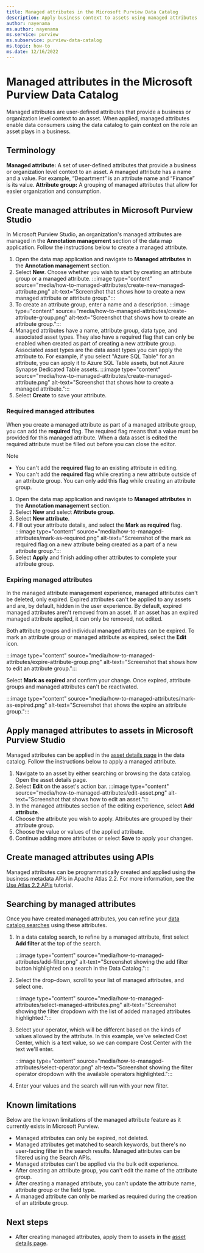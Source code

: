 ```yaml
---
title: Managed attributes in the Microsoft Purview Data Catalog
description: Apply business context to assets using managed attributes
author: nayenama
ms.author: nayenama
ms.service: purview
ms.subservice: purview-data-catalog
ms.topic: how-to
ms.date: 12/16/2022
---
```


# Managed attributes in the Microsoft Purview Data Catalog

Managed attributes are user-defined attributes that provide a business or organization level context to an asset. When applied, managed attributes enable data consumers using the data catalog to gain context on the role an asset plays in a business.

## Terminology

**Managed attribute:** A set of user-defined attributes that provide a business or organization level context to an asset. A managed attribute has a name and a value. For example, “Department” is an attribute name and “Finance” is its value.
**Attribute group:** A grouping of managed attributes that allow for easier organization and consumption.

## Create managed attributes in Microsoft Purview Studio

In Microsoft Purview Studio, an organization's managed attributes are managed in the **Annotation management** section of the data map application. Follow the instructions below to create a managed attribute.

1. Open the data map application and navigate to **Managed attributes** in the **Annotation management** section.
1. Select **New**. Choose whether you wish to start by creating an attribute group or a managed attribute.
    :::image type="content" source="media/how-to-managed-attributes/create-new-managed-attribute.png" alt-text="Screenshot that shows how to create a new managed attribute or attribute group.":::
1. To create an attribute group, enter a name and a description.
    :::image type="content" source="media/how-to-managed-attributes/create-attribute-group.png" alt-text="Screenshot that shows how to create an attribute group.":::
1. Managed attributes have a name, attribute group, data type, and associated asset types. They also have a required flag that can only be enabled when created as part of creating a new attribute group. Associated asset types are the data asset types you can apply the attribute to. For example, if you select "Azure SQL Table" for an attribute, you can apply it to Azure SQL Table assets, but not Azure Synapse Dedicated Table assets.
    :::image type="content" source="media/how-to-managed-attributes/create-managed-attribute.png" alt-text="Screenshot that shows how to create a managed attribute.":::
1. Select **Create** to save your attribute.

### Required managed attributes

When you create a managed attribute as part of a managed attribute group, you can add the **required** flag. The required flag means that a value must be provided for this managed attribute. When a data asset is edited the required attribute must be filled out before you can close the editor.

>[!NOTE]
> - You can't add the **required** flag to an existing attribute in editing. 
> - You can't add the **required** flag while creating a new attribute outside of an attribute group.
> You can only add this flag while creating an attribute group.

1. Open the data map application and navigate to **Managed attributes** in the **Annotation management** section.
1. Select **New** and select **Attribute group**.
1. Select **New attribute**.
1. Fill out your attribute details, and select the **Mark as required** flag.
    :::image type="content" source="media/how-to-managed-attributes/mark-as-required.png" alt-text="Screenshot of the mark as required flag on a new attribute being created as a part of a new attribute group.":::
1. Select **Apply** and finish adding other attributes to complete your attribute group.

### Expiring managed attributes

In the managed attribute management experience, managed attributes can't be deleted, only expired. Expired attributes can't be applied to any assets and are, by default, hidden in the user experience. By default, expired managed attributes aren't removed from an asset. If an asset has an expired managed attribute applied, it can only be removed, not edited.

Both attribute groups and individual managed attributes can be expired. To mark an attribute group or managed attribute as expired, select the **Edit** icon.

:::image type="content" source="media/how-to-managed-attributes/expire-attribute-group.png" alt-text="Screenshot that shows how to edit an attribute group.":::

Select **Mark as expired** and confirm your change. Once expired, attribute groups and managed attributes can't be reactivated.

:::image type="content" source="media/how-to-managed-attributes/mark-as-expired.png" alt-text="Screenshot that shows the expire an attribute group.":::

## Apply managed attributes to assets in Microsoft Purview Studio

Managed attributes can be applied in the [asset details page](catalog-asset-details.md) in the data catalog. Follow the instructions below to apply a managed attribute.

1. Navigate to an asset by either searching or browsing the data catalog. Open the asset details page.
1. Select **Edit** on the asset's action bar.
    :::image type="content" source="media/how-to-managed-attributes/edit-asset.png" alt-text="Screenshot that shows how to edit an asset.":::
1. In the managed attributes section of the editing experience, select **Add attribute**.
1. Choose the attribute you wish to apply. Attributes are grouped by their attribute group.
1. Choose the value or values of the applied attribute.
1. Continue adding more attributes or select **Save** to apply your changes.

## Create managed attributes using APIs

Managed attributes can be programmatically created and applied using the business metadata APIs in Apache Atlas 2.2. For more information, see the [Use Atlas 2.2 APIs](tutorial-atlas-2-2-apis.md) tutorial.

## Searching by managed attributes

Once you have created managed attributes, you can refine your [data catalog searches](how-to-search-catalog.md) using these attributes.

1. In a data catalog search, to refine by a managed attribute, first select **Add filter** at the top of the search.

    :::image type="content" source="media/how-to-managed-attributes/add-filter.png" alt-text="Screenshot showing the add filter button highlighted on a search in the Data Catalog.":::

1. Select the drop-down, scroll to your list of managed attributes, and select one.

    :::image type="content" source="media/how-to-managed-attributes/select-managed-attributes.png" alt-text="Screenshot showing the filter dropdown with the list of added managed attributes highlighted.":::

1. Select your operator, which will be different based on the kinds of values allowed by the attribute. In this example, we've selected Cost Center, which is a text value, so we can compare Cost Center with the text we'll enter.

    :::image type="content" source="media/how-to-managed-attributes/select-operator.png" alt-text="Screenshot showing the filter operator dropdown with the available operators highlighted.":::

1. Enter your values and the search will run with your new filter.

## Known limitations

Below are the known limitations of the managed attribute feature as it currently exists in Microsoft Purview.

- Managed attributes can only be expired, not deleted.
- Managed attributes get matched to search keywords, but there's no user-facing filter in the search results. Managed attributes can be filtered using the Search APIs.
- Managed attributes can't be applied via the bulk edit experience.
- After creating an attribute group, you can't edit the name of the attribute group.
- After creating a managed attribute, you can't update the attribute name, attribute group or the field type.
- A managed attribute can only be marked as required during the creation of an attribute group.

## Next steps

- After creating managed attributes, apply them to assets in the [asset details page](catalog-asset-details.md).
